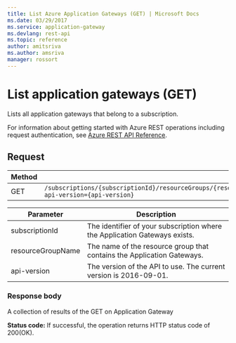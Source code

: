 ```yaml
---
title: List Azure Application Gateways (GET) | Microsoft Docs
ms.date: 03/29/2017
ms.service: application-gateway
ms.devlang: rest-api
ms.topic: reference
author: amitsriva
ms.author: amsriva
manager: rossort
---
```

# List application gateways (GET)

Lists all application gateways that belong to a subscription.  

For information about getting started with Azure REST operations including request authentication, see [Azure REST API Reference](../../../index.md).

## Request  
  
|Method|Request URI|  
|------------|-----------------|  
|GET|`/subscriptions/{subscriptionId}/resourceGroups/{resourceGroupName}/providers/Microsoft.Network/applicationGateways?api-version={api-version}`|  

| Parameter | Description |
| --------- | ----------- |
| subscriptionId | The identifier of your subscription where the Application Gateways exists. |
| resourceGroupName | The name of the resource group that contains the Application Gateways. |
| api-version | The version of the API to use. The current version is 2016-09-01. | 
  
### Response body  
 A collection of results of the GET on Application Gateway  
  
 **Status code:** If successful, the operation returns HTTP status code of 200(OK).
